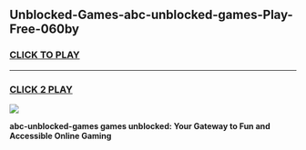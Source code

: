
## Unblocked-Games-abc-unblocked-games-Play-Free-060by
<h3>
<a href="https://premium76.site?title=abc-unblocked-games&ref=18A">CLICK TO PLAY</a></h3>
<hr>

<h3>
<a href="https://premium76.site?title=abc-unblocked-games&ref=18A">CLICK 2 PLAY</a>
  
</h3>

<a href="https://premium76.site?title=abc-unblocked-games&ref=18A"><img src="https://clearcache.store/games.png"></a>


**abc-unblocked-games games unblocked: Your Gateway to Fun and Accessible Online Gaming**
